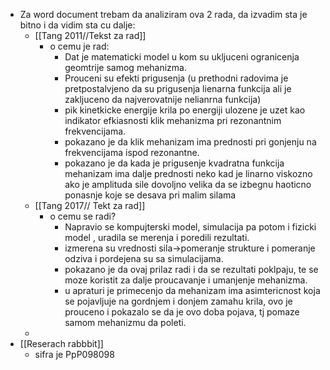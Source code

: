 - Za word document trebam da analiziram ova 2 rada, da izvadim sta je bitno i da vidim sta cu dalje:
	- [[Tang 2011//Tekst za rad]]
		- o cemu je rad:
			- Dat je matematicki model u kom su ukljuceni ogranicenja geomtrije samog mehanizma.
			- Prouceni su efekti prigusenja (u prethodni radovima je pretpostalvjeno da su prigusenja lienarna funkcija ali je zakljuceno da najverovatnije nelianrna funkcija)
			- pik kinetkicke energije krila po energiji ulozene je uzet kao indikator efkiasnosti klik mehanizma pri rezonantnim frekvencijama.
			- pokazano je da klik mehanizam ima prednosti pri gonjenju na frekvencijama ispod rezonantne.
			- pokazano je da kada je prigusenje kvadratna funkcija mehanizam ima dalje prednosti neko kad je linarno viskozno ako je amplituda sile dovoljno velika da se izbegnu haoticno ponasnje koje se desava pri malim silama
	- [[Tang 2017// Tekt za rad]]
		- o cemu se radi?
			- Napravio se kompujterski model, simulacija pa potom i fizicki model , uradila se merenja i poredili rezultati.
			- izmerena su vrednosti sila->pomeranje strukture i pomeranje odziva i pordejena su sa  simulacijama.
			- pokazano je da ovaj prilaz radi i da se rezultati poklpaju, te se moze koristit za dalje proucavanje i umanjenje mehanizma.
			- u apraturi je primecenjo da mehanizam ima asimtericnost koja se pojavljuje na gordnjem i donjem zamahu krila, ovo je prouceno i pokazalo se da je ovo doba pojava, tj pomaze samom mehanizmu da poleti.
	-
- [[Reserach rabbbit]]
	- sifra je PpP098098